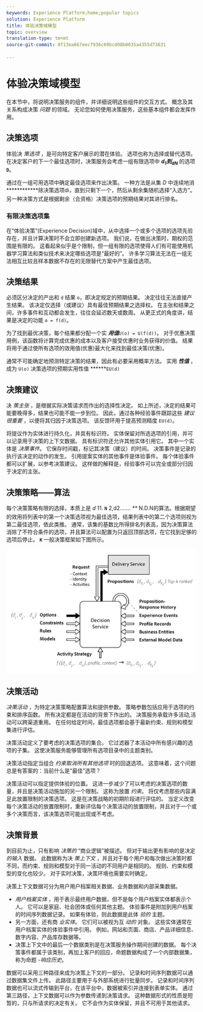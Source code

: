 ```yaml
---
keywords: Experience Platform;home;popular topics
solution: Experience Platform
title: 体验决策域模型
topic: overview
translation-type: tm+mt
source-git-commit: 0f13ea667eecf936c69bcd98b0035a4355d73631

---
```



# 体验决策域模型

在本节中，将说明决策服务的组件，并详细说明这些组件的交互方式。 概念及其关系构成决策 *问题* 的领域。 无论您如何使用决策服务，这些基本组件都会发挥作用。

## 决策选项

体验决 *策选项* ，是可向特定客户展示的潜在体验。 选项也称为选择或替代选项。 在决定客户的下一个最佳选项时，决策服务会考虑一组有限选项中 ***d<sub>1</sub>***到***<sub>dN</sub>*** 的选项 **`D`**。

通过在一组可用选项中确定最佳选项来作出决策。 一种方法是从集 *D* 中连续地消 ***<sub></sub>*********除决策选项di，直到只剩下一个，然后从剩余集随机选择“入选方”。 另一种决策方式是根据剩余（合资格）决策选项的预期结果对其进行排名。

### 有限决策选项集

在“体验决策”(Experience Decision)域中，从中选择一个或多个选项的选项先验存在，并且计算决策时不会立即创建新选项。 我们说，在做出决策时，期权的范围是有限的。 这看起来似乎是个限制，但一组有限的选项使得人们有可能使用机器学习算法和类似技术来决定哪些选项是“最好的”。 许多学习算法无法在一组无法相互比较且样本数据不存在的无限替代方案中产生最佳选项。

## 决策结果

必须区分决定的产出和 `d` 结果 `o`，即决定规定的预期结果。 决定往往无法直接产生结果。 该决定仅选择（或建议）具有最佳预期结果之选择权。 在主张和结果之间，许多事件和互动都会发生，往往会延迟数天或数周。 从更正式的角度讲，结果是决定的功能 `o = f(d)`。

为了找到最优决策，每个结果都分配一个实 ***用值***`U(o) = U(f(d))`。
对于优惠决策用例，该函数将计算完成优惠的成本以及客户接受优惠时业务获得的价值。 结果将用于通过使所有选项的效用值(优惠)最大化来找到最佳决策(优惠)。

通常不可能确定地预测特定决策的结果，因此有必要采用概率方法。 实用 ***性值*** ，成为 `U(o)` 决策选项的预期实用性值 ******`EU(d)`

## 决策建议

决 *策主张* ，是根据实际决策请求而作出的选择性决定。 如上所述，决定的结果可能要晚得多，结果也可能不能一步到位。 因此，通过各种经验事件跟踪这些 *建议很重要* ，以便将其归因于决策选项。 该反馈环用于提高预测精度 `EU(d)`。

将提议作为实体进行持久化，并具有标识符。 实体保留对所选选项的引用，并可以记录用于决策的上下文数据。 具有标识符还允许其他实体引用它。 其中一个实体是 *决策事件*。 它保存时间戳，标记其决策（建议）的时间。 决策事件是记录的执行该决定的动作的发生。 引用提案实体的其他事件是体验事件。 每个体验事件都可以扩展，以参考决策建议。 这样做的解释是，经验事件可以完全或部分归因于决定的主张。

## 决策策略——算法

每个决策策略有限的选择，本质上是 *d* 11. **`N`** 2,d2....... *<sub></sub><sub></sub><sub></sub>**<sub></sub><sub></sub><sub></sub>* N.D.N的算法。根据期望的效用将列表中的第一个决策选项视为最佳选项，结果列表中的第二个选项则视为第二最佳选项，依此类推。 通常，该集的基数比所得排名列表高，因为决策算法消除了不符合条件的选项，并且算法可以配置为只返回顶部选项，在它找到足够的选项后停止。 **`K`** 
一般决策框架如下图所示。

![图1](./images/decisioning-optimization.png)

## 决策活动

*决策活动* ，为特定决策策略配置算法和提供参数。 策略参数包括应用于选项的约束和排序函数。 所有决定都是在活动的背景下作出的。 决策服务承载许多活动,活动可以跨渠道重用。 在任何给定时间，最佳选项都会基于最新约束、规则和模型集进行评估。

决策活动定义了要考虑的决策选项的集合。 它过滤器了本活动中所有感兴趣的选项的子集。 这使决策服务能够管理所有选项目录中的主题类别。

决策活动指定当组合 *约束取消所有其他选项* 时的回退选项。 这意味着，这个问题总是有答案的：当前什么是“最佳”选项？

决策活动可以指定提供体验的位置。 这进一步减少了可以考虑的决策选项的数量，并且是决策活动施加的另一个限制。 这称为放置 *约束*。 将仅考虑那些内容满足此放置限制的决策选项。 这是在决策战略的初期阶段进行评估的。 当定义改变每个决策活动的放置限制时，重新评估每个决策活动的放置限制，并且对于一个或多个决策而言，该决策选项可能出现或不考虑。

## 决策背景

到目前为止，只有影响 *决策的* “商业逻辑”被描述。 但对于输出更有影响的是决定 *的输入* 数据。 此数据称为决 *策上下文* ，并且对于每个用户和每次做出决策时都不同，而约束、规则和模型对于同一活动的不同用户是相同的。 规则、约束和模型的变化也较少。 对于实时决策，决策环境也需要实时确定。

决策上下文数据可分为用户用户档案相关数据、业务数据和内部采集数据。

- *用户档案实体* ，用于表示最终用户数据，但不是每个用户档案实体都表示个人。 它可以是家庭、社会团体或任何其他主题。 体验事件是附加到用户档案的时间序列数据记录。 如果有体验，则此数据是此体 *验的* 主题。
- 另一方面，还有商 *业实体*。 它们可以被视为互 *动的* 对象。 这些实体通常在用户档案实体的体验事件中引用。 例如，网站和页面、商店、产品详细信息、数字内容、产品库存数据等。
- 决策上下文中的最后一个数据类别是在决策服务操作期间创建的数据。 每个决策事件都属于该类别，再加上客户的回应，命题数据构成了一个内部数据集，称为命题 *-响应历史*。

数据可以采用三种路径来成为决策上下文的一部分。 记录和时间序列数据可以通过数据集文件上传。 此路径主要用于与外部系统进行批量同步。 记录和时间序列数据也可以流式传输到平台，在该平台中，数据被索引并连接到表单实体。 通过第三路径，上下文数据可以作为参数传递到决策请求。 这种数据形式的性质是短暂的，只与所请求的决定有关。 它不会作为实体保留，并且不可用于其他请求。
